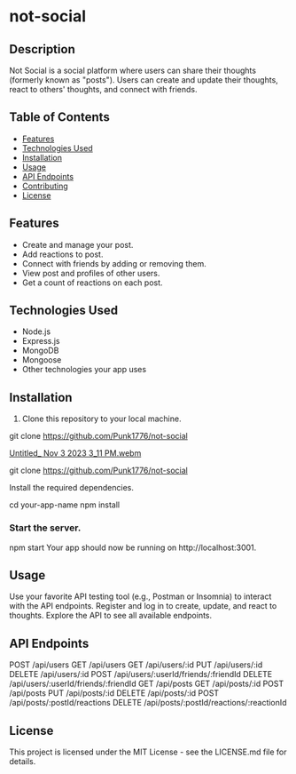 # not-social


## Description

Not Social is a social platform where users can share their thoughts (formerly known as "posts"). Users can create and update their thoughts, react to others' thoughts, and connect with friends.

## Table of Contents

- [Features](#features)
- [Technologies Used](#technologies-used)
- [Installation](#installation)
- [Usage](#usage)
- [API Endpoints](#api-endpoints)
- [Contributing](#contributing)
- [License](#license)

## Features

- Create and manage your post.
- Add reactions to post.
- Connect with friends by adding or removing them.
- View post and profiles of other users.
- Get a count of reactions on each post.

## Technologies Used

- Node.js
- Express.js
- MongoDB
- Mongoose
- Other technologies your app uses

## Installation

1. Clone this repository to your local machine.
   
git clone https://github.com/Punk1776/not-social


[Untitled_ Nov 3 2023 3_11 PM.webm](https://github.com/Punk1776/not-social/assets/135387049/7d2cdbe6-264f-4ec5-9212-c23a18afc4e0)



git clone https://github.com/Punk1776/not-social

Install the required dependencies.

cd your-app-name
npm install
### Start the server.
npm start
Your app should now be running on http://localhost:3001.

## Usage
Use your favorite API testing tool (e.g., Postman or Insomnia) to interact with the API endpoints.
Register and log in to create, update, and react to thoughts.
Explore the API to see all available endpoints.

## API Endpoints

POST /api/users
GET /api/users
GET /api/users/:id
PUT /api/users/:id
DELETE /api/users/:id
POST /api/users/:userId/friends/:friendId
DELETE /api/users/:userId/friends/:friendId
GET /api/posts
GET /api/posts/:id
POST /api/posts
PUT /api/posts/:id
DELETE /api/posts/:id
POST /api/posts/:postId/reactions
DELETE /api/posts/:postId/reactions/:reactionId

## License
This project is licensed under the MIT License - see the LICENSE.md file for details.

